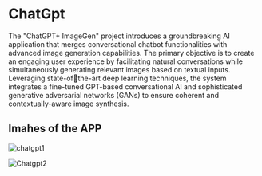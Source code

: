 # ChatGpt

The "ChatGPT+ ImageGen" project introduces a groundbreaking AI application that merges 
conversational chatbot functionalities with advanced image generation capabilities. The 
primary objective is to create an engaging user experience by facilitating natural conversations 
while simultaneously generating relevant images based on textual inputs. Leveraging state-ofthe-art deep learning techniques, the system integrates a fine-tuned GPT-based conversational 
AI and sophisticated generative adversarial networks (GANs) to ensure coherent and 
contextually-aware image synthesis.

## Imahes of the APP

![chatgpt1](https://github.com/TheSupreet/ChatGpt/assets/119513422/13eef672-997b-4ea7-b71a-581142e44adf)

![Chatgpt2](https://github.com/TheSupreet/ChatGpt/assets/119513422/7fddcf46-1a72-49af-8848-7b14946cdf85)
